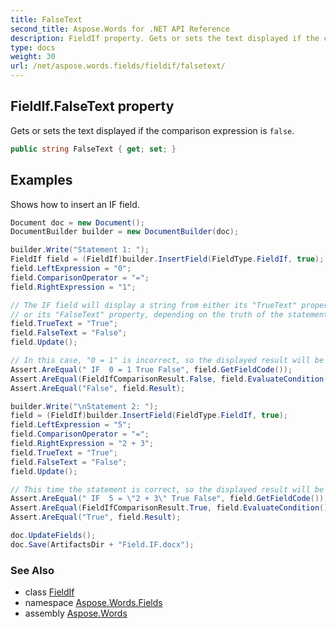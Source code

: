 ```yaml
---
title: FalseText
second_title: Aspose.Words for .NET API Reference
description: FieldIf property. Gets or sets the text displayed if the comparison expression is false in C#.
type: docs
weight: 30
url: /net/aspose.words.fields/fieldif/falsetext/
---
```

## FieldIf.FalseText property

Gets or sets the text displayed if the comparison expression is `false`.

```csharp
public string FalseText { get; set; }
```

## Examples

Shows how to insert an IF field.

```csharp
Document doc = new Document();
DocumentBuilder builder = new DocumentBuilder(doc);

builder.Write("Statement 1: ");
FieldIf field = (FieldIf)builder.InsertField(FieldType.FieldIf, true);
field.LeftExpression = "0";
field.ComparisonOperator = "=";
field.RightExpression = "1";

// The IF field will display a string from either its "TrueText" property,
// or its "FalseText" property, depending on the truth of the statement that we have constructed.
field.TrueText = "True";
field.FalseText = "False";
field.Update();

// In this case, "0 = 1" is incorrect, so the displayed result will be "False".
Assert.AreEqual(" IF  0 = 1 True False", field.GetFieldCode());
Assert.AreEqual(FieldIfComparisonResult.False, field.EvaluateCondition());
Assert.AreEqual("False", field.Result);

builder.Write("\nStatement 2: ");
field = (FieldIf)builder.InsertField(FieldType.FieldIf, true);
field.LeftExpression = "5";
field.ComparisonOperator = "=";
field.RightExpression = "2 + 3";
field.TrueText = "True";
field.FalseText = "False";
field.Update();

// This time the statement is correct, so the displayed result will be "True".
Assert.AreEqual(" IF  5 = \"2 + 3\" True False", field.GetFieldCode());
Assert.AreEqual(FieldIfComparisonResult.True, field.EvaluateCondition());
Assert.AreEqual("True", field.Result);

doc.UpdateFields();
doc.Save(ArtifactsDir + "Field.IF.docx");
```

### See Also

* class [FieldIf](../)
* namespace [Aspose.Words.Fields](../../fieldif/)
* assembly [Aspose.Words](../../../)

